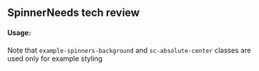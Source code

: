 <h2>Spinner<span class="status review">Needs tech review</span></h2>

#### Usage:

Note that `example-spinners-background` and `sc-absolute-center` classes are used only for example styling  
